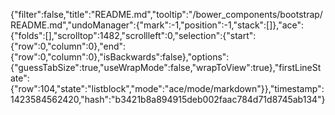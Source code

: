 {"filter":false,"title":"README.md","tooltip":"/bower_components/bootstrap/README.md","undoManager":{"mark":-1,"position":-1,"stack":[]},"ace":{"folds":[],"scrolltop":1482,"scrollleft":0,"selection":{"start":{"row":0,"column":0},"end":{"row":0,"column":0},"isBackwards":false},"options":{"guessTabSize":true,"useWrapMode":false,"wrapToView":true},"firstLineState":{"row":104,"state":"listblock","mode":"ace/mode/markdown"}},"timestamp":1423584562420,"hash":"b3421b8a894915deb002faac784d71d8745ab134"}